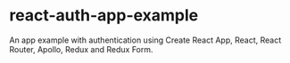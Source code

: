 # react-auth-app-example
An app example with authentication using Create React App, React, React Router, Apollo, Redux and Redux Form.
